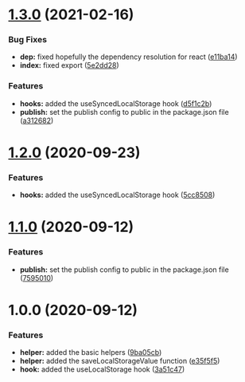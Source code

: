 # [1.3.0](https://github.com/YannickFricke/use-local-storage/compare/v1.2.0...v1.3.0) (2021-02-16)


### Bug Fixes

* **dep:** fixed hopefully the dependency resolution for react ([e11ba14](https://github.com/YannickFricke/use-local-storage/commit/e11ba149b5ba973cf297a9f616383be0cfb450fd))
* **index:** fixed export ([5e2dd28](https://github.com/YannickFricke/use-local-storage/commit/5e2dd28d5402ae685504d2562e1519bd0dcb7e51))


### Features

* **hooks:** added the useSyncedLocalStorage hook ([d5f1c2b](https://github.com/YannickFricke/use-local-storage/commit/d5f1c2b06a7d6bd7bab2ee5109c6fa29974b84b0))
* **publish:** set the publish config to public in the package.json file ([a312682](https://github.com/YannickFricke/use-local-storage/commit/a312682b914446bb494608beb676a74ca14c6bde))

# [1.2.0](https://github.com/YannickFricke/use-local-storage/compare/v1.1.0...v1.2.0) (2020-09-23)

### Features

-   **hooks:** added the useSyncedLocalStorage hook ([5cc8508](https://github.com/YannickFricke/use-local-storage/commit/5cc85087baa274b67f2e6a3c67877f6b056b31c9))

# [1.1.0](https://github.com/YannickFricke/use-local-storage/compare/v1.0.0...v1.1.0) (2020-09-12)

### Features

-   **publish:** set the publish config to public in the package.json file ([7595010](https://github.com/YannickFricke/use-local-storage/commit/7595010be42c3ec6eb8231bbbde51ad0f8841711))

# 1.0.0 (2020-09-12)

### Features

-   **helper:** added the basic helpers ([9ba05cb](https://github.com/YannickFricke/use-local-storage/commit/9ba05cb18b5aefa967c2f5565f81eb2b3a284ed5))
-   **helper:** added the saveLocalStorageValue function ([e35f5f5](https://github.com/YannickFricke/use-local-storage/commit/e35f5f5ec07e475aa62e99b89e0c42219d1b2651))
-   **hook:** added the useLocalStorage hook ([3a51c47](https://github.com/YannickFricke/use-local-storage/commit/3a51c474c4e609832aec86c10696428bf7a5b903))
